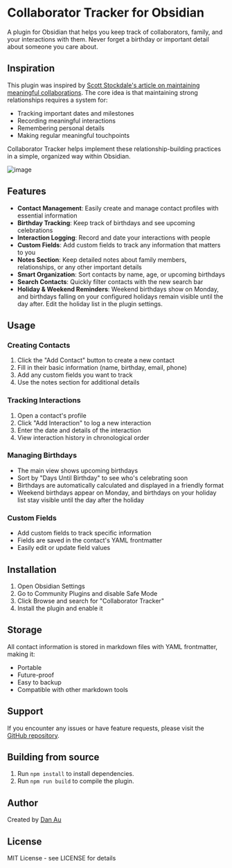 # Collaborator Tracker for Obsidian

A plugin for Obsidian that helps you keep track of collaborators, family, and your interactions with them. Never forget a birthday or important detail about someone you care about.

## Inspiration

This plugin was inspired by [Scott Stockdale's article on maintaining meaningful collaborations](https://web.archive.org/web/20250409205126/https://entrepreneurscanparty.com/posts/how-to-be-a-more-awesome-friend). The core idea is that maintaining strong relationships requires a system for:

-   Tracking important dates and milestones
-   Recording meaningful interactions
-   Remembering personal details
-   Making regular meaningful touchpoints

Collaborator Tracker helps implement these relationship-building practices in a simple, organized way within Obsidian.

![image](https://github.com/user-attachments/assets/0f8ef3de-6c18-4813-a87a-1a7d5d1a680f)

## Features

-   **Contact Management**: Easily create and manage contact profiles with essential information
-   **Birthday Tracking**: Keep track of birthdays and see upcoming celebrations
-   **Interaction Logging**: Record and date your interactions with people
-   **Custom Fields**: Add custom fields to track any information that matters to you
-   **Notes Section**: Keep detailed notes about family members, relationships, or any other important details
-   **Smart Organization**: Sort contacts by name, age, or upcoming birthdays
-   **Search Contacts**: Quickly filter contacts with the new search bar
-   **Holiday & Weekend Reminders**: Weekend birthdays show on Monday, and
    birthdays falling on your configured holidays remain visible until the day
    after. Edit the holiday list in the plugin settings.

## Usage

### Creating Contacts

1. Click the "Add Contact" button to create a new contact
2. Fill in their basic information (name, birthday, email, phone)
3. Add any custom fields you want to track
4. Use the notes section for additional details

### Tracking Interactions

1. Open a contact's profile
2. Click "Add Interaction" to log a new interaction
3. Enter the date and details of the interaction
4. View interaction history in chronological order

### Managing Birthdays

-   The main view shows upcoming birthdays
-   Sort by "Days Until Birthday" to see who's celebrating soon
-   Birthdays are automatically calculated and displayed in a friendly format
-   Weekend birthdays appear on Monday, and birthdays on your holiday list stay
    visible until the day after the holiday

### Custom Fields

-   Add custom fields to track specific information
-   Fields are saved in the contact's YAML frontmatter
-   Easily edit or update field values

## Installation

1. Open Obsidian Settings
2. Go to Community Plugins and disable Safe Mode
3. Click Browse and search for "Collaborator Tracker"
4. Install the plugin and enable it

## Storage

All contact information is stored in markdown files with YAML frontmatter, making it:

-   Portable
-   Future-proof
-   Easy to backup
-   Compatible with other markdown tools

## Support

If you encounter any issues or have feature requests, please visit the [GitHub repository](https://github.com/buzzguy/collaborator-tracker/issues).

## Building from source

1. Run `npm install` to install dependencies.
2. Run `npm run build` to compile the plugin.

## Author

Created by [Dan Au](https://dausign.com)

## License

MIT License - see LICENSE for details
